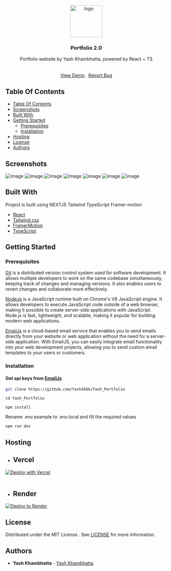 <p align="center">
  <a href="https://github.com/Yash456k/Yash_Portfolio">
    <img style="height:100px;" src="https://github.com/user-attachments/assets/fd2ebae4-fa3f-45c2-8651-377e58c6a1f2" alt="logo" />
  </a>
  <br/>
  <h3 align="center">Portfolio 2.0</h3>
  <p align="center">
    Portfolio website by Yash Khambhatta, powered by React + TS
    <br/>
    <br/>
    <br/>
    <a target="_blank" href="https://yashkportfolio.vercel.app/">View Demo</a>
    .
    <a target="_blank" href="https://github.com/Yash456k/Yash_Portfolio/issues">Report Bug</a>
  </p>
</p>



## Table Of Contents

- [Table Of Contents](#table-of-contents)
- [Screenshots](#screenshots)
- [Built With](#built-with)
- [Getting Started](#getting-started)
  - [Prerequisites](#prerequisites)
  - [Installation](#installation)
- [Hosting](#hosting)
- [License](#license)
- [Authors](#authors)

## Screenshots

![image](https://github.com/user-attachments/assets/1ba55bb2-6ea7-482c-9f6b-4b769cd83e4b)
![image](https://github.com/user-attachments/assets/7b0320f3-d17c-4ca0-82b0-ccc7b58b60be)
![image](https://github.com/user-attachments/assets/4539e6b9-bbd1-429f-b0ea-bc187d8fcbee)
![image](https://github.com/user-attachments/assets/fb655ded-0aaf-447f-a8bb-07e54c78cbcb)
![image](https://github.com/user-attachments/assets/a480016b-46a8-4fae-9c33-5332744720c6)
![image](https://github.com/user-attachments/assets/20aa0b15-c0ab-4562-80a5-57c738af4deb)
![image](https://github.com/user-attachments/assets/c74dcf0a-6836-4e8e-8ee1-b4a58af15079)









## Built With

Project is built using NEXTJS Tailwind TypeScript Framer-motion 

* [React](https://react.dev/)
* [Tailwind css](https://tailwindcss.com/)
* [FramerMotion](https://www.framer.com/motion/)
* [TypeScript](https://www.typescriptlang.org/)


## Getting Started


### Prerequisites

<a href="https://git-scm.com/downloads" >Git</a> is a distributed version control system used for software development. It allows multiple developers to work on the same codebase simultaneously, keeping track of changes and managing versions. It also enables users to revert changes and collaborate more effectively.

<a href="https://nodejs.org/en/download/">NodeJs</a> is a JavaScript runtime built on Chrome's V8 JavaScript engine. It allows developers to execute JavaScript code outside of a web browser, making it possible to create server-side applications with JavaScript. Node.js is fast, lightweight, and scalable, making it popular for building modern web applications.

<a href="https://www.emailjs.com/" >EmailJs</a>  is a cloud-based email service that enables you to send emails directly from your website or web application without the need for a server-side application. With EmailJS, you can easily integrate email functionality into your web development projects, allowing you to send custom email templates to your users or customers.

### Installation

<h4>Get api keys from <a href="https://www.emailjs.com/">EmailJs</a></h4>

```sh
git clone https://github.com/Yash456k/Yash_Portfolio
 ```
 ```
cd Yash_Portfolio
  ```
  ```
npm install
  ```

Rename .env.example to .env.local and fill the required values 

```sh
npm run dev
 ```



## Hosting 
* ## Vercel

[![Deploy with Vercel](https://vercel.com/button)](https://vercel.com/)
<br/>
<br/>
* ## Render

[![Deploy to Render](https://render.com/images/deploy-to-render-button.svg)](https://render.com/)

## License

Distributed under the MIT License . See [LICENSE](https://github.com/Yash456k/Yash_Portfolio/blob/main/LICENSE) for more information.

## Authors

* **Yash Khambhatta** - [Yash Khambhatta](https://github.com/Yash456k)
